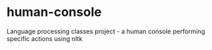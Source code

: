 # human-console
Language processing classes project - a human console performing specific actions using nltk

